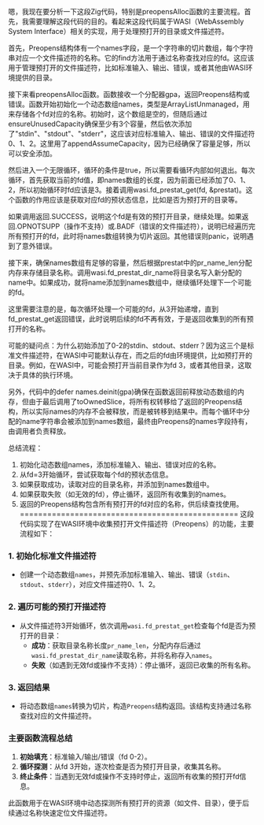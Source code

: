 嗯，我现在要分析一下这段Zig代码，特别是preopensAlloc函数的主要流程。首先，我需要理解这段代码的目的。看起来这段代码属于WASI（WebAssembly System Interface）相关的实现，用于处理预打开的目录或文件描述符。

首先，Preopens结构体有一个names字段，是一个字符串的切片数组，每个字符串对应一个文件描述符的名称。它的find方法用于通过名称查找对应的fd。这应该用于管理预打开的文件描述符，比如标准输入、输出、错误，或者其他由WASI环境提供的目录。

接下来看preopensAlloc函数。函数接收一个分配器gpa，返回Preopens结构或错误。函数开始初始化一个动态数组names，类型是ArrayListUnmanaged，用来存储各个fd对应的名称。初始时，这个数组是空的，但随后通过ensureUnusedCapacity确保至少有3个容量，然后依次添加了"stdin"、"stdout"、"stderr"，这应该对应标准输入、输出、错误的文件描述符0、1、2。这里用了appendAssumeCapacity，因为已经确保了容量足够，所以可以安全添加。

然后进入一个无限循环，循环的条件是true，所以需要看循环内部如何退出。每次循环，首先获取当前的fd值，即names数组的长度，因为前面已经添加了0、1、2，所以初始循环时fd应该是3。接着调用wasi.fd_prestat_get(fd, &prestat)。这个函数的作用应该是获取对应fd的预状态信息，比如是否为预打开的目录等。

如果调用返回.SUCCESS，说明这个fd是有效的预打开目录，继续处理。如果返回.OPNOTSUPP（操作不支持）或.BADF（错误的文件描述符），说明已经遍历完所有预打开的fd，此时将names数组转换为切片返回。其他错误则panic，说明遇到了意外错误。

接下来，确保names数组有足够的容量，然后根据prestat中的pr_name_len分配内存来存储目录名称。调用wasi.fd_prestat_dir_name将目录名写入新分配的name中。如果成功，就将name添加到names数组中，继续循环处理下一个可能的fd。

这里需要注意的是，每次循环处理一个可能的fd，从3开始递增，直到fd_prestat_get返回错误，此时说明后续的fd不再有效，于是返回收集到的所有预打开的名称。

可能的疑问点：为什么初始添加了0-2的stdin、stdout、stderr？因为这三个是标准文件描述符，在WASI中可能默认存在，而之后的fd由环境提供，比如预打开的目录。例如，在WASI中，可能会预打开当前目录作为fd 3，或者其他目录，这取决于具体的执行环境。

另外，代码中的defer names.deinit(gpa)确保在函数返回前释放动态数组的内存，但由于最后调用了toOwnedSlice，将所有权转移给了返回的Preopens结构，所以实际names的内存不会被释放，而是被转移到结果中。而每个循环中分配的name字符串会被添加到names数组，最终由Preopens的names字段持有，由调用者负责释放。

总结流程：

1. 初始化动态数组names，添加标准输入、输出、错误对应的名称。
2. 从fd=3开始循环，尝试获取每个fd的预状态信息。
3. 如果获取成功，读取对应的目录名称，并添加到names数组中。
4. 如果获取失败（如无效的fd），停止循环，返回所有收集到的names。
5. 返回的Preopens结构包含所有预打开的fd对应的名称，供后续查找使用。
================================================
这段代码实现了在WASI环境中收集预打开文件描述符（Preopens）的功能，主要流程如下：

### 1. **初始化标准文件描述符**
- 创建一个动态数组`names`，并预先添加标准输入、输出、错误（`stdin`、`stdout`、`stderr`），对应文件描述符0、1、2。

### 2. **遍历可能的预打开描述符**
- 从文件描述符3开始循环，依次调用`wasi.fd_prestat_get`检查每个fd是否为预打开的目录：
  - **成功**：获取目录名称长度`pr_name_len`，分配内存后通过`wasi.fd_prestat_dir_name`读取名称，并将名称存入`names`。
  - **失败**（如遇到无效fd或操作不支持）：停止循环，返回已收集的所有名称。

### 3. **返回结果**
- 将动态数组`names`转换为切片，构造`Preopens`结构返回。该结构支持通过名称查找对应的文件描述符。

### 主要函数流程总结
1. **初始填充**：标准输入/输出/错误（fd 0-2）。
2. **循环探测**：从fd 3开始，逐次检查是否为预打开目录，收集其名称。
3. **终止条件**：当遇到无效fd或操作不支持时停止，返回所有收集的预打开fd信息。

此函数用于在WASI环境中动态探测所有预打开的资源（如文件、目录），便于后续通过名称快速定位文件描述符。